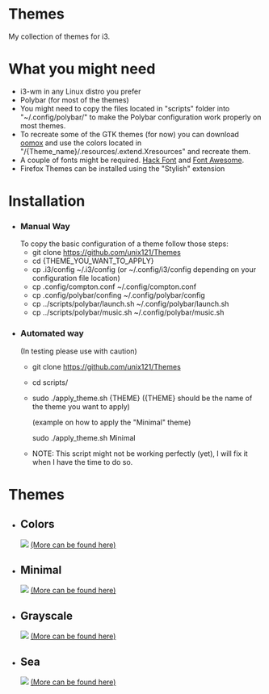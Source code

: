 <h1>Themes</h1>

My collection of themes for i3. 

<h1>What you might need</h1>

- i3-wm in any Linux distro you prefer
- Polybar (for most of the themes)
- You might need to copy the files located in "scripts" folder into "~/.config/polybar/"
  to make the Polybar configuration work properly on most themes.
- To recreate some of the GTK themes (for now) you can download <a href="https://github.com/actionless/oomox">oomox</a> and use the 
  colors located in "/{Theme_name}/.resources/.extend.Xresources" and recreate them.
- A couple of fonts might be required. <a href="https://github.com/chrissimpkins/Hack">Hack Font</a> and <a href="http://fontawesome.io/">Font Awesome</a>.
- Firefox Themes can be installed using the "Stylish" extension

<h1>Installation</h1> 

- <h3>Manual Way</h3> To copy the basic configuration of a theme follow those steps:

  - git clone https://github.com/unix121/Themes
  - cd {THEME_YOU_WANT_TO_APPLY}
  - cp .i3/config ~/.i3/config (or ~/.config/i3/config depending on your configuration file location)
  - cp .config/compton.conf ~/.config/compton.conf
  - cp .config/polybar/confing ~/.config/polybar/config
  - cp ../scripts/polybar/launch.sh ~/.config/polybar/launch.sh
  - cp ../scripts/polybar/music.sh ~/.config/polybar/music.sh
- <h3>Automated way</h3> (In testing please use with caution)
  
  - git clone https://github.com/unix121/Themes
  - cd scripts/
  - sudo ./apply_theme.sh {THEME} ({THEME} should be the name of the theme you want to apply)
  
    (example on how to apply the "Minimal" theme)
    
    sudo ./apply_theme.sh Minimal
  - NOTE: This script might not be working perfectly (yet), I will fix it when I have the time to do so.

<h1>Themes</h1>

<ul>
  <li><h2>Colors</h2>
    <img src="http://i.imgur.com/ZUEzkiT.png">
    <a href="http://imgur.com/a/ub0Jl">(More can be found here)</a></li>
  <li><h2>Minimal</h2>
    <img src="http://i.imgur.com/aaosiZ2.png">
    <a href="http://imgur.com/gallery/bZHDF">(More can be found here)</a></li>
  <li><h2>Grayscale</h2>
    <img src="http://i.imgur.com/K0uT5ua.png">
    <a href="http://imgur.com/gallery/1TYFd">(More can be found here)</a></li>
  <li><h2>Sea</h2>
    <img src="http://i.imgur.com/yapFCCe.png">
    <a href="http://imgur.com/a/3BsTW">(More can be found here)</a></li>
</ul>
